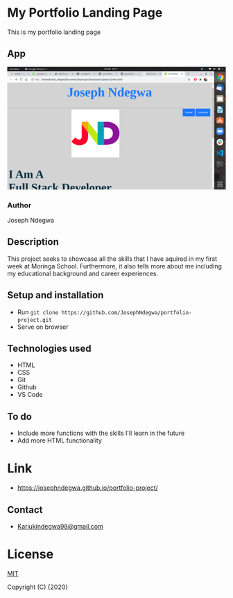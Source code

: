 # My Portfolio Landing Page
This is my portfolio landing page
## App
![App](images/app.png)

### Author
Joseph Ndegwa

## Description
 This project seeks to showcase all  the skills that I have aquired in my first week at Moringa School. Furthermore, it also tells more about me including my educational background and career experiences.

 ## Setup and installation
- Run `git clone https://github.com/JosephNdegwa/portfolio-project.git`
- Serve on browser 
## Technologies used
* HTML
* CSS
* Git
* Github
* VS Code

## To do
* Include more functions with the skills I'll learn in the future
* Add more HTML functionality

# Link
* https://josephndegwa.github.io/portfolio-project/

## Contact
* Kariukindegwa98@gmail.com

# License
[MIT](https://choosealicense.com/licenses/mit/)

Copyright (C) {2020}
